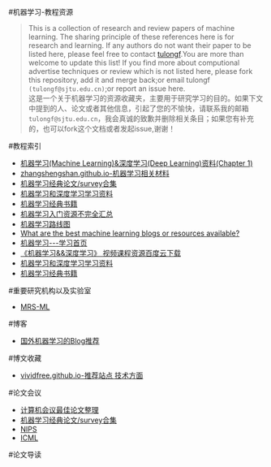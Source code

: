#机器学习-教程资源
>This is a collection of research and review papers of machine learning. The sharing principle of these references here is for research and learning.
If any authors do not want their paper to be listed here, please feel free to contact [tulongf](https://github.com/Tulongf/).You are more than welcome to update this list! If you find more about computional advertise techniques or review which is not listed here, please fork this repository, add it and merge back;or email tulongf `(tulongf@sjtu.edu.cn)`;or report an issue here.<br> 
>这是一个关于机器学习的资源收藏夹，主要用于研究学习的目的。如果下文中提到的人、论文或者其他信息，引起了您的不愉快，请联系我的邮箱`tulongf@sjtu.edu.cn`，我会真诚的致歉并删除相关条目；如果您有补充的，也可以fork这个文档或者发起issue,谢谢！<br> 

#教程索引
* [机器学习(Machine Learning)&深度学习(Deep Learning)资料(Chapter 1)](https://github.com/ty4z2008/Qix/blob/master/dl.md)
* [zhangshengshan.github.io-机器学习相关材料](http://zhangshengshan.github.io/2016/07/13/%E6%9C%BA%E5%99%A8%E5%AD%A6%E4%B9%A0%E7%9B%B8%E5%85%B3%E6%9D%90%E6%96%99/)
* [机器学习经典论文/survey合集](http://suanfazu.com/t/ji-qi-xue-xi-jing-dian-lun-wen-slash-surveyhe-ji/14)
* [机器学习和深度学习学习资料](http://suanfazu.com/t/ji-qi-xue-xi-he-shen-du-xue-xi-xue-xi-zi-liao/126)
* [机器学习经典书籍](http://suanfazu.com/t/topic/15)
* [机器学习入门资源不完全汇总](http://ml.memect.com/article/machine-learning-guide.html)
* [机器学习路线图](http://www.ppvke.com/Blog/archives/36900)
* [What are the best machine learning blogs or resources available?](https://www.quora.com/What-are-the-best-machine-learning-blogs-or-resources-available)
* [机器学习---学习首页](http://blog.csdn.net/alive2012/article/details/48174247)
* [《机器学习&&深度学习》 视频课程资源百度云下载](http://suanfazu.com/t/topic/14191)
* [机器学习和深度学习学习资料](http://suanfazu.com/t/topic/14191)
* [机器学习经典书籍](http://suanfazu.com/t/topic/15)

#重要研究机构以及实验室
* [MRS-ML](https://www.microsoft.com/en-us/research/group/machine-learning-research-group/)

#博客
* [国外机器学习的Blog推荐](http://suanfazu.com/t/guo-wai-ji-qi-xue-xi-de-blogtui-jian/26)

#博文收藏
* [vividfree.github.io-推荐站点 技术方面](http://vividfree.github.io/2015/11/02/recommended-website-technology)

#论文会议
* [计算机会议最佳论文整理](http://suanfazu.com/t/ji-suan-ji-hui-yi-zui-jia-lun-wen-zheng-li/138/1)
* [机器学习经典论文/survey合集](http://suanfazu.com/t/ji-qi-xue-xi-jing-dian-lun-wen-slash-surveyhe-ji/14)
* [NIPS](https://papers.nips.cc/)
* [ICML](http://jmlr.org/proceedings/)

#论文导读
